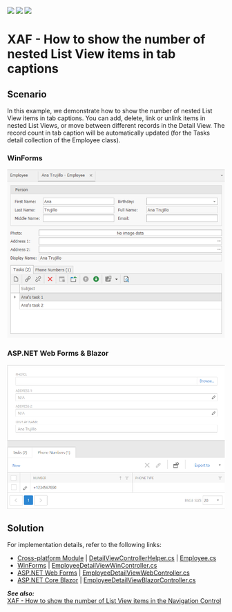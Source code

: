 <!-- default badges list -->
![](https://img.shields.io/endpoint?url=https://codecentral.devexpress.com/api/v1/VersionRange/307963996/20.2.3%2B)
[![](https://img.shields.io/badge/Open_in_DevExpress_Support_Center-FF7200?style=flat-square&logo=DevExpress&logoColor=white)](https://supportcenter.devexpress.com/ticket/details/T943913)
[![](https://img.shields.io/badge/📖_How_to_use_DevExpress_Examples-e9f6fc?style=flat-square)](https://docs.devexpress.com/GeneralInformation/403183)
<!-- default badges end -->
# XAF - How to show the number of nested List View items in tab captions

## Scenario
In this example, we demonstrate how to show the number of nested List View items in tab captions. You can add, delete, link or unlink items in nested List Views, or move between different records in the Detail View. The record count in tab caption will be automatically updated (for the Tasks detail collection of the Employee class).

### WinForms

<img src="./media/example-win.png" width="600">

### ASP.NET Web Forms & Blazor

<img src="./media/example-web.png" width="600">

## Solution
For implementation details, refer to the following links:
* [Cross-platform Module](./DetailViewTabCount/Module) | [DetailViewControllerHelper.cs](./DetailViewTabCount/Module/CS/DetailViewTabCount.Module/Helpers/DetailViewControllerHelper.cs) | [Employee.cs](./DetailViewTabCount/Module/CS/DetailViewTabCount.Module/BusinessObjects/Employee.cs)
* [WinForms](./DetailViewTabCount/WinForms) | [EmployeeDetailViewWinController.cs](./DetailViewTabCount/WinForms/CS/DetailViewTabCount.Module.Win/Controllers/EmployeeDetailViewWinController.cs)
* [ASP.NET Web Forms](./DetailViewTabCount/ASP.NET/WebForms) | [EmployeeDetailViewWebController.cs](./DetailViewTabCount/ASP.NET/WebForms/CS/DetailViewTabCount.Module.Web/Controllers/EmployeeDetailViewWebController.cs)
* [ASP.NET Core Blazor](./DetailViewTabCount/ASP.NET/Blazor) | [EmployeeDetailViewBlazorController.cs](./DetailViewTabCount/ASP.NET/Blazor/DetailViewTabCount.Module.Blazor/Controllers/EmployeeDetailViewBlazorController.cs)

***See also:***  
[XAF - How to show the number of List View items in the Navigation Control](https://github.com/DevExpress-Examples/XAF-How-to-show-the-number-of-list-view-items-in-the-navigation-control)
